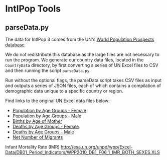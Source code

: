 IntlPop Tools
===

parseData.py
---

The data for IntlPop 3 comes from the UN's [World Population Prospects database](http://esa.un.org/unpd/wpp/index.htm).

We do not redistribute this database as the large files are not necessary to run the program. We generate our country data files, located in the `CountryData` directory, by first converting a series of UN Excel files to CSV and then running the script `parseData.py`.

Run without the optional flags, the parseData script takes CSV files as input and outputs a series of JSON files, each of which contains a compilation of demographic data unique to a specific country or region.

Find links to the original UN Excel data files below:

* [Population by Age Groups - Female](http://esa.un.org/unpd/wpp/Excel-Data/DB03_Population_ByAgeSex_Quinquennial/WPP2010_DB3_F3_POPULATION_BY_AGE_FEMALE.XLS)
* [Population by Age Groups - Male](http://esa.un.org/unpd/wpp/Excel-Data/DB03_Population_ByAgeSex_Quinquennial/WPP2010_DB3_F2_POPULATION_BY_AGE_MALE.XLS)
* [Births by Age of Mother](http://esa.un.org/unpd/wpp/Excel-Data/DB06_Fertility_IndicatorsByAge/WPP2010_DB6_F1_BIRTHS_BY_AGE_OF_MOTHER.XLS)
* [Deaths by Age Groups - Female](http://esa.un.org/unpd/wpp/Excel-Data/DB05_Mortality_IndicatorsByAge/WPP2010_DB5_F3_DEATHS_BY_AGE_FEMALE.XLS)
* [Deaths by Age Groups - Male](http://esa.un.org/unpd/wpp/Excel-Data/DB05_Mortality_IndicatorsByAge/WPP2010_DB5_F2_DEATHS_BY_AGE_MALE.XLS)
* [Net Number of Migrants](http://esa.un.org/unpd/wpp/Excel-Data/DB01_Period_Indicators/WPP2010_DB1_F19_NET_NUMBER_OF_MIGRANTS.XLS)

Infant Mortality Rate (IMR)
http://esa.un.org/unpd/wpp/Excel-Data/DB01_Period_Indicators/WPP2010_DB1_F06_1_IMR_BOTH_SEXES.XLS
